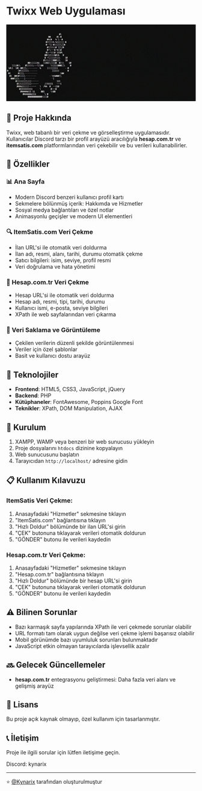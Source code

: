 # Twixx Web Uygulaması

![Twixx Banner](images/banner.gif)

## 📝 Proje Hakkında

Twixx, web tabanlı bir veri çekme ve görselleştirme uygulamasıdır. Kullanıcılar Discord tarzı bir profil arayüzü aracılığıyla **hesap.com.tr** ve **itemsatis.com** platformlarından veri çekebilir ve bu verileri kullanabilirler.

## 🌟 Özellikler

### 📊 Ana Sayfa
- Modern Discord benzeri kullanıcı profil kartı
- Sekmelere bölünmüş içerik: Hakkımda ve Hizmetler
- Sosyal medya bağlantıları ve özel notlar
- Animasyonlu geçişler ve modern UI elementleri

### 🔍 ItemSatis.com Veri Çekme
- İlan URL'si ile otomatik veri doldurma
- İlan adı, resmi, alanı, tarihi, durumu otomatik çekme
- Satıcı bilgileri: isim, seviye, profil resmi
- Veri doğrulama ve hata yönetimi

### 👤 Hesap.com.tr Veri Çekme
- Hesap URL'si ile otomatik veri doldurma
- Hesap adı, resmi, tipi, tarihi, durumu
- Kullanıcı ismi, e-posta, seviye bilgileri
- XPath ile web sayfalarından veri çıkarma

### 💾 Veri Saklama ve Görüntüleme
- Çekilen verilerin düzenli şekilde görüntülenmesi
- Veriler için özel şablonlar
- Basit ve kullanıcı dostu arayüz

## 🔧 Teknolojiler

- **Frontend**: HTML5, CSS3, JavaScript, jQuery
- **Backend**: PHP
- **Kütüphaneler**: FontAwesome, Poppins Google Font
- **Teknikler**: XPath, DOM Manipulation, AJAX

## 🚀 Kurulum

1. XAMPP, WAMP veya benzeri bir web sunucusu yükleyin
2. Proje dosyalarını `htdocs` dizinine kopyalayın
3. Web sunucusunu başlatın
4. Tarayıcıdan `http://localhost/` adresine gidin

## 📋 Kullanım Kılavuzu

### ItemSatis Veri Çekme:
1. Anasayfadaki "Hizmetler" sekmesine tıklayın
2. "ItemSatis.com" bağlantısına tıklayın
3. "Hızlı Doldur" bölümünde bir ilan URL'si girin
4. "ÇEK" butonuna tıklayarak verileri otomatik doldurun
5. "GÖNDER" butonu ile verileri kaydedin

### Hesap.com.tr Veri Çekme:
1. Anasayfadaki "Hizmetler" sekmesine tıklayın
2. "Hesap.com.tr" bağlantısına tıklayın
3. "Hızlı Doldur" bölümünde bir hesap URL'si girin
4. "ÇEK" butonuna tıklayarak verileri otomatik doldurun
5. "GÖNDER" butonu ile verileri kaydedin

## ⚠️ Bilinen Sorunlar

- Bazı karmaşık sayfa yapılarında XPath ile veri çekmede sorunlar olabilir
- URL formatı tam olarak uygun değilse veri çekme işlemi başarısız olabilir
- Mobil görünümde bazı uyumluluk sorunları bulunmaktadır
- JavaScript etkin olmayan tarayıcılarda işlevsellik azalır

## 🔜 Gelecek Güncellemeler

- **hesap.com.tr** entegrasyonu geliştirmesi: Daha fazla veri alanı ve gelişmiş arayüz



## 📜 Lisans

Bu proje açık kaynak olmayıp, özel kullanım için tasarlanmıştır.

## 📞 İletişim

Proje ile ilgili sorular için lütfen iletişime geçin.

Discord: kynarix

---

⭐️ [@Kynarix](https://github.com/kynarix) tarafından oluşturulmuştur 